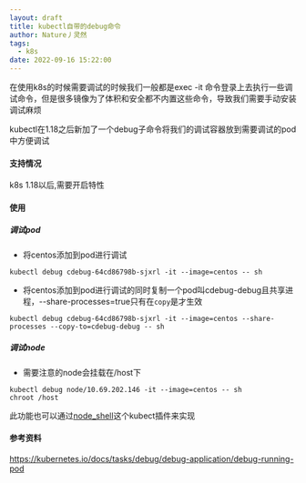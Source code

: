 ```yaml
---
layout: draft
title: kubectl自带的debug命令
author: Nature丿灵然
tags:
  - k8s
date: 2022-09-16 15:22:00
---
```

在使用k8s的时候需要调试的时候我们一般都是exec -it 命令登录上去执行一些调试命令，但是很多镜像为了体积和安全都不内置这些命令，导致我们需要手动安装调试麻烦

<!--more-->

kubectl在1.18之后新加了一个debug子命令将我们的调试容器放到需要调试的pod中方便调试

#### 支持情况

k8s 1.18以后,需要开启特性

#### 使用

##### 调试pod

- 将centos添加到pod进行调试

```shell
kubectl debug cdebug-64cd86798b-sjxrl -it --image=centos -- sh
```

- 将centos添加到pod进行调试的同时复制一个pod叫cdebug-debug且共享进程，--share-processes=true只有在`copy`是才生效

```shell
kubectl debug cdebug-64cd86798b-sjxrl -it --image=centos --share-processes --copy-to=cdebug-debug -- sh
```

##### 调试node

- 需要注意的node会挂载在/host下

```shell
kubectl debug node/10.69.202.146 -it --image=centos -- sh
chroot /host
```

此功能也可以通过[node_shell](https://github.com/kvaps/kubectl-node-shell)这个kubect插件来实现

#### 参考资料

<https://kubernetes.io/docs/tasks/debug/debug-application/debug-running-pod>
